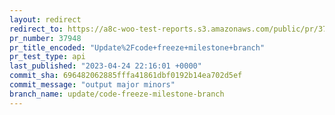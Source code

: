 ```yaml
---
layout: redirect
redirect_to: https://a8c-woo-test-reports.s3.amazonaws.com/public/pr/37948/api/index.html
pr_number: 37948
pr_title_encoded: "Update%2Fcode+freeze+milestone+branch"
pr_test_type: api
last_published: "2023-04-24 22:16:01 +0000"
commit_sha: 696482062885fffa41861dbf0192b14ea702d5ef
commit_message: "output major minors"
branch_name: update/code-freeze-milestone-branch
---
```

